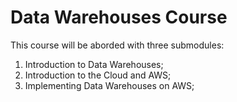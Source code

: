 # Data Warehouses Course

This course will be aborded with three submodules:

1. Introduction to Data Warehouses;
2. Introduction to the Cloud and AWS;
3. Implementing Data Warehouses on AWS;

